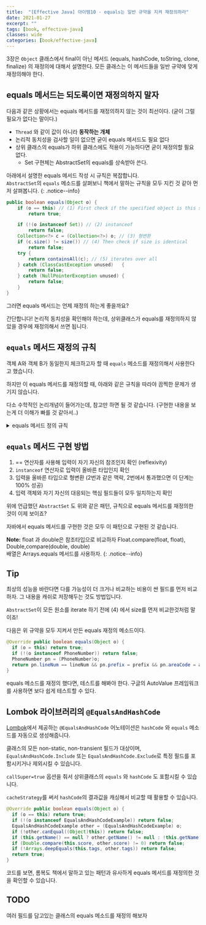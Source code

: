 ```yaml
---
title:  "[Effective Java] 아이템10 - equals는 일반 규약을 지켜 재정의하라"
date: 2021-01-27
excerpt: ""
tags: [book, effective-java]
classes: wide
categories: [book/effective-java]
---
```


3장은 `Object` 클래스에서 final이 아닌 메서드 (equals, hashCode, toString, clone, finalize) 의 재정의에 대해서 설명한다. 모든 클래스는 이 메서드들을 일반 규약에 맞게 재정의해야 한다.

## equals 메서드는 되도록이면 재정의하지 말자

다음과 같은 상황에서는 equals 메서드를 재정의하지 않는 것이 최선이다. (굳이 그럴 필요가 없다는 말이다.)

- `Thread` 와 같이 값이 아니라 **동작하는 개체**
- 논리적 동치성을 검사할 일이 없으면 굳이 equals 메서드도 필요 없다
- 상위 클래스의 equals가 하위 클래스에도 적용이 가능하다면 굳이 재정의할 필요 없다.
  - Set 구현체는 AbstractSet의 equals를 상속받아 쓴다.

아래에서 설명한 equals 메서드 작성 시 규칙은 복잡합니다. <br/>
`AbstractSet`의 `equals` 메소드를 살펴보니 책에서 말하는 규칙을 모두 지킨 것 같아 먼저 살펴봅니다.
{: .notice--info}

``` java
public boolean equals(Object o) {
    if (o == this) // (1) First check if the specified object is this set
        return true;

    if (!(o instanceof Set)) // (2) instanceof
        return false;
    Collection<?> c = (Collection<?>) o; // (3) 형변환
    if (c.size() != size()) // (4) Then check if size is identical
        return false;
    try {
        return containsAll(c); // (5) iterates over all
    } catch (ClassCastException unused)   {
        return false;
    } catch (NullPointerException unused) {
        return false;
    }
}
```

그러면 equals 메서드는 언제 재정의 하는게 좋을까요?

간단합니다! 논리적 동치성을 확인해야 하는데, 상위클래스가 equals를 재정의하지 않았을 경우에 재정의해서 쓰면 됩니다.

## `equals` 메서드 재정의 규칙

객체 A와 객체 B가 동일한지 체크하고자 할 때 `equals` 메소드를 재정의해서 사용한다고 했습니다.

하지만 이 equals 메서드를 재정의할 때, 아래와 같은 규칙을 따라야 끔찍한 문제가 생기지 않습니다.

다소 수학적인 논리개념이 들어가는데, 참고만 하면 될 것 같습니다. (구현한 내용을 보는게 더 이해가 빠를 것 같아서..)

<details markdown="1">
  <summary>equals 메서드 정의 규칙</summary>

  <h2 id="header">equals 메서드는 동치관계(equivalence relation)를 구현하며，다음을 만족한다</h2>
  - 반사성 (reflexivity) : x.equals(x)가 true이다.
    - 객체는 자기 자신과 같아야 한다.

  - 대칭성 (symmetry) : x.equals(y)가 true이면 y.equals(x)도 true이다.
    - 대소문자를 무시하는 `CaseInsensitiveString` 클래스를 만들고 equals 메소드도 대소문자를 무시하고 비교하는 경우
    - <대소문자 무시 클래스>.equals(String str) = true 이더라도 String str.equals(<대소문자 무시클래스>)가 false이므로
    - String과 연동할 수 없기 때문에, `CaseInsensitiveString` 끼리 비교했을 때 동일했을때만 true를 반환하도록 해야한다.

  - 추이성 (transitivity) : x.equals(y) = true , y.equals(z) = true 이면 x.equals(z)도 true이다.
    - 상위 클래스에는 없는 새로운 필드가 하위 클래스에 있을 경우 equals가 다른 결과를 반환할 수 있다.
    - p.equals(cp) = true, cp.equals(p) = false를 반환한다.
      ``` java
      Point p = new Point(1, 2);
      ColorPoint cp = new ColorPoint(l, 2, Color.RED); // Point 클래스 상속한 ColorPoint 클래스
      ```
    - 구체 클래스를 확장해 새로운 값을 추가하면서 equals 규약을 **만족시킬 방법은 존재하지 않는다.**
      - `java.sql.Timestamp`는 `java.util.Date`를 확장했는데 그래서 Timestamp의 equals는 대칭성을 위배하여 사용에 주의해야 한다.
    - 상속 대신 컴포지션을 사용하면 된다. [아이템18]
      ``` java
      public class ColorPoint {
        private final Point point;
        private final Color color;
      }
      ```

  - 일관성 (consistency) : x.equals(y)를 반복해서 호출해도 항상 true를 반환하거나 false를 반환한다.
    - `java.net.URL`의 equals는 URL과 매핑된 호스트의 IP주소를 이용해 비교한다. --> 일관성 위반
    > Note: The defined behavior for {@code equals} is known to be inconsistent with virtual hosting in HTTP.

  - null-아님 : null이 아닌 모든 참조 값 x에 대해, x.equals(null) 은 false이다.
    - 모든 객체가 null과 같지 않아야 한다.
</details>

## `equals` 메서드 구현 방법

1. == 연산자를 사용해 입력이 자기 자신의 참조인지 확인 (reflexivity)
2. `instanceof` 연산자로 입력이 올바른 타입인지 확인
3. 입력을 올바른 타입으로 형변환 (2번과 같은 맥락, 2번에서 통과했으면 이 단계는 100% 성공)
4. 입력 객체와 자기 자신의 대응되는 핵심 필드들이 모두 일치하는지 확인

위에 언급했던 `AbstractSet` 도 위와 같은 패턴, 규칙으로 equals 메서드를 재정의한 것이 이제 보이죠?

자바에서 equals 메서드를 구현한 것은 모두 이 패턴으로 구현된 것 같습니다.


**Note:** float 과 double은 참조타입으로 비교하자 Float.compare(float, float), Double,compare(double, double)
<br/> 배열은 Arrays.equals 메서드를 사용하자.
{: .notice--info}

## Tip

최상의 성능을 바란다면 다를 가능성이 더 크거나 비교하는 비용이 싼 필드를 먼저 비교하자. 그 내용을 캐쉬로 저장해두는 것도 방법입니다.


`AbstractSet`이 모든 원소를 iterate 하기 전에 (4) 에서 size를 먼저 비교한것처럼 말이죠!



다음은 위 규약을 모두 지켜서 만든 equals 재정의 메소드이다.

``` java
@Override public boolean equals(Object o) {
  if (o = this) return true;
  if (!(o instanceof PhoneNumber)) return false;
  PhoneNumber pn = (PhoneNumber)o;
  return pn.lineNum == lineNum && pn.prefix = prefix && pn.areaCode = areaCode;
}
```

equals 메소드를 재정의 했다면, 테스트를 해봐야 한다. 구글의 AutoValue 프레임워크를 사용하면 보다 쉽게 테스트할 수 있다.

## Lombok 라이브러리의 `@EqualsAndHashCode`

[Lombok](https://projectlombok.org/features/EqualsAndHashCode)에서 제공하는 `@EqualsAndHashCode` 어노테이션은 `hashCode` 와 `equals` 메소드를 자동으로 생성해줍니다.

클래스의 모든 non-static, non-transient 필드가 대상이며, `EqualsAndHashCode.Include` 또는 `EqualsAndHashCode.Exclude`로 특정 필드를 포함시키거나 제외시킬 수 있습니다.

`callSuper=true` 옵션을 줘서 상위클래스의 `equals` 와 `hashCode` 도 포함시킬 수 있습니다.

`cacheStrategy`를 써서 `hashCode`의 결과값을 캐싱해서 비교할 때 활용할 수 있습니다.

``` java
@Override public boolean equals(Object o) {
  if (o == this) return true;
  if (!(o instanceof EqualsAndHashCodeExample)) return false;
  EqualsAndHashCodeExample other = (EqualsAndHashCodeExample) o;
  if (!other.canEqual((Object)this)) return false;
  if (this.getName() == null ? other.getName() != null : !this.getName().equals(other.getName())) return false;
  if (Double.compare(this.score, other.score) != 0) return false;
  if (!Arrays.deepEquals(this.tags, other.tags)) return false;
  return true;
}
```

코드를 보면, 롬복도 책에서 말하고 있는 패턴과 유사하게 equals 메서드를 재정의한 것을 확인할 수 있습니다.

## TODO

여러 필드를 담고있는 클래스의 equals 메소드를 재정의 해보자
